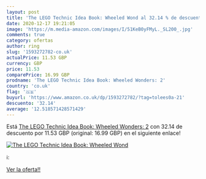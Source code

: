 ```yaml
---
layout: post
title: 'The LEGO Technic Idea Book: Wheeled Wond al 32.14 % de descuento'
date: 2020-12-17 19:21:05
image: 'https://m.media-amazon.com/images/I/51KeB0yFMyL._SL200_.jpg'
comments: true
category: ofertas
author: ring
slug: '1593272782-co.uk'
actualPrice: 11.53 GBP
currency: GBP
price: 11.53
comparePrice: 16.99 GBP
prodname: 'The LEGO Technic Idea Book: Wheeled Wonders: 2'
country: 'co.uk'
flag: '🇬🇧'
buyurl: 'https://www.amazon.co.uk/dp/1593272782/?tag=tolees0a-21'
descuento: '32.14'
average: '12.518571428571429'
---
```


Está [The LEGO Technic Idea Book: Wheeled Wonders: 2](https://www.amazon.co.uk/dp/1593272782/?tag=tolees0a-21) con 32.14 de descuento por 11.53 GBP (original: 16.99 GBP) en el siguiente enlace!

[![The LEGO Technic Idea Book: Wheeled Wond](https://m.media-amazon.com/images/I/51KeB0yFMyL._SL200_.jpg)](https://www.amazon.co.uk/dp/1593272782/?tag=tolees0a-21)

ℹ️:


[Ver la oferta!!](https://www.amazon.co.uk/dp/1593272782/?tag=tolees0a-21)
